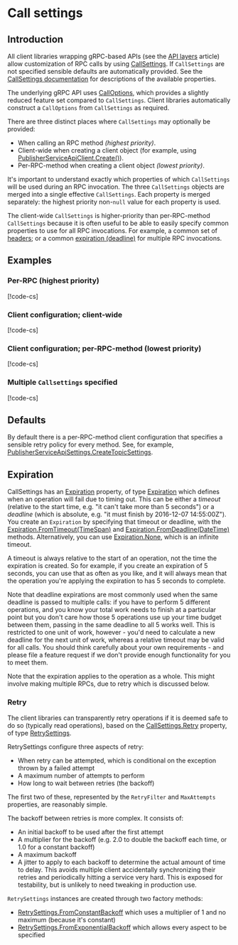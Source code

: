 # Call settings

## Introduction

All client libraries wrapping gRPC-based APIs (see the [API layers](api-layers.md) article)
allow customization of RPC calls by using
[CallSettings](../obj/api/Google.Api.Gax.Grpc.CallSettings.yml). If `CallSettings` are
not specified sensible defaults are automatically provided.
See the [CallSettings documentation](../obj/api/Google.Api.Gax.Grpc.CallSettings.yml)
for descriptions of the available properties.

The underlying gRPC API uses
[CallOptions](http://www.grpc.io/grpc/csharp/html/T_Grpc_Core_CallOptions.htm),
which provides a slightly reduced feature set compared to `CallSettings`.
Client libraries automatically construct a `CallOptions` from `CallSettings`
as required.

There are three distinct places where `CallSettings` may optionally be provided:

* When calling an RPC method *(highest priority)*.
* Client-wide when creating a client object (for example, using
[PublisherServiceApiClient.Create()](../Google.Cloud.PubSub.V1/api/Google.Cloud.PubSub.V1.PublisherServiceApiClient.html#Google_Cloud_PubSub_V1_PublisherServiceApiClient_Create_Google_Api_Gax_ServiceEndpoint_Google_Cloud_PubSub_V1_PublisherServiceApiSettings_)).
* Per-RPC-method when creating a client object *(lowest priority)*.

It's important to understand exactly which properties of which `CallSettings` will be used during an RPC invocation.
The three `CallSettings` objects are merged into a single effective `CallSettings`.
Each property is merged separately: the highest priority non-`null` value for each
property is used.

The client-wide `CallSettings` is higher-priority than per-RPC-method `CallSettings`
because it is often useful to be able to easily specify common properties to use
for all RPC invocations. For example, a common set of
[headers](../obj/api/Google.Api.Gax.Grpc.CallSettings.yml#Google_Api_Gax_Grpc_CallSettings_HeaderMutation);
or a common
[expiration (deadline)](../obj/api/Google.Api.Gax.Grpc.CallSettings.yml#Google_Api_Gax_Grpc_CallSettings_Expiration)
for multiple RPC invocations.

## Examples

### Per-RPC (highest priority)

[!code-cs[](../obj/snippets/Google.Cloud.Docs.CallSettings.txt#PerRpc)]

### Client configuration; client-wide

[!code-cs[](../obj/snippets/Google.Cloud.Docs.CallSettings.txt#ClientWide)]

### Client configuration; per-RPC-method (lowest priority)

[!code-cs[](../obj/snippets/Google.Cloud.Docs.CallSettings.txt#ClientPerMethod)]

### Multiple `Callsettings` specified

[!code-cs[](../obj/snippets/Google.Cloud.Docs.CallSettings.txt#Overrides)]

## Defaults

By default there is a per-RPC-method client configuration that specifies a sensible
retry policy for every method. See, for example,
[PublisherServiceApiSettings.CreateTopicSettings](../Google.Cloud.PubSub.V1/api/Google.Cloud.PubSub.V1.PublisherServiceApiSettings.html#Google_Cloud_PubSub_V1_PublisherServiceApiSettings_CreateTopicSettings).

## Expiration

CallSettings has an [Expiration](../obj/api/Google.Api.Gax.Grpc.CallSettings.yml#Google_Api_Gax_Grpc_CallSettings_Expiration) property,
of type [Expiration](../obj/api/Google.Api.Gax.Expiration.yml) which defines when an operation will fail due to timing out.
This can be either a *timeout* (relative to the start time, e.g. "it can't take more than 5 seconds") or a *deadline* (which is
absolute, e.g. "it must finish by 2016-12-07 14:55:00Z"). You create an `Expiration` by specifying that timeout
or deadline, with the [Expiration.FromTimeout(TimeSpan)](../obj/api/Google.Api.Gax.Expiration.yml#Google_Api_Gax_Expiration_FromTimeout_System_TimeSpan_)
and [Expiration.FromDeadline(DateTime)](../obj/api/Google.Api.Gax.Expiration.yml#Google_Api_Gax_Expiration_FromDeadline_System_DateTime_) methods.
Alternatively, you can use [Expiration.None](../obj/api/Google.Api.Gax.Expiration.yml#Google_Api_Gax_Expiration_None), which is an infinite timeout.

A timeout is always relative to the
start of an operation, not the time the expiration is created. So for example, if you create an expiration of
5 seconds, you can use that as often as you like, and it will always mean that the operation you're applying
the expiration to has 5 seconds to complete.

Note that deadline expirations are most commonly used when the same deadline is passed to multiple calls:
if you have to perform 5 different operations, and you know your total work needs to finish at a particular
point but you don't care how those 5 operations use up your time budget between them, passing in the same
deadline to all 5 works well. This is restricted to one unit of work, however - you'd need to calculate a new
deadline for the next unit of work, whereas a relative timeout may be valid for all calls. You should think
carefully about your own requirements - and please file a feature request if we don't provide enough functionality
for you to meet them.

Note that the expiration applies to the operation as a whole. This might involve making multiple RPCs, due to retry
which is discussed below.

### Retry

The client libraries can transparently retry operations if it is deemed safe to do so (typically read operations),
based on the [CallSettings.Retry](../obj/api/Google.Api.Gax.Grpc.CallSettings.yml#Google_Api_Gax_Grpc_CallSettings_Retry) property,
of type [RetrySettings](../obj/api/Google.Api.Gax.Grpc.RetrySettings.yml).

RetrySettings configure three aspects of retry:

- When retry can be attempted, which is conditional on the exception thrown by a failed attempt
- A maximum number of attempts to perform
- How long to wait between retries (the backoff)

The first two of these, represented by the `RetryFilter`
and `MaxAttempts` properties, are reasonably simple.

The backoff between retries is more complex. It consists of:

- An initial backoff to be used after the first attempt
- A multiplier for the backoff (e.g. 2.0 to double the backoff each time, or 1.0 for a constant backoff)
- A maximum backoff
- A jitter to apply to each backoff to determine the actual amount of time to delay. This avoids multiple client
  accidentally synchronizing their retries and periodically hitting
  a service very hard. This is exposed for testability, but is unlikely to need tweaking in production use.

`RetrySettings` instances are created through two factory methods:

- [RetrySettings.FromConstantBackoff](../obj/api/Google.Api.Gax.Grpc.RetrySettings.yml#Google_Api_Gax_Grpc_RetrySettings_FromConstantBackoff_System_Int32_System_TimeSpan_System_Predicate_System_Exception__Google_Api_Gax_Grpc_RetrySettings_IJitter_) which uses a multiplier of 1 and no maximum (because it's constant)
- [RetrySettings.FromExponentialBackoff](../obj/api/Google.Api.Gax.Grpc.RetrySettings.yml#Google_Api_Gax_Grpc_RetrySettings_FromExponentialBackoff_System_Int32_System_TimeSpan_System_TimeSpan_System_Double_System_Predicate_System_Exception__Google_Api_Gax_Grpc_RetrySettings_IJitter_) which allows every aspect to be specified
